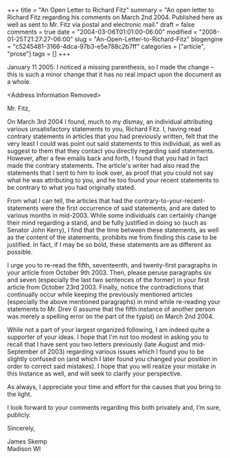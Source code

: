 +++
title = "An Open Letter to Richard Fitz"
summary = "An open letter to Richard Fitz regarding his comments on March 2nd 2004. Published here as well as sent to Mr. Fitz via postal and electronic mail."
draft = false
comments = true
date = "2004-03-06T01:01:00-06:00"
modified = "2008-01-25T21:27:27-06:00"
slug = "An-Open-Letter-to-Richard-Fitz"
blogengine = "c5245481-3166-4dca-97b3-e5e788c2b7ff"
categories = ["article", "prose"]
tags = []
+++

<div class="note">
<p>
January 11 2005: I noticed a missing parenthesis, so I made the change &ndash; this is such a minor change that it has no real impact upon the document as a whole.
</p>
</div>
<p>
&lt;Address Information Removed&gt;
</p>
<p>
Mr. Fitz,
</p>
<p>
On March 3rd 2004 I found, much to my dismay, an individual attributing various unsatisfactory statements to you, Richard Fitz. I, having read contrary statements in articles that you had previously written, felt that the very least I could was point out said statements to this individual, as well as suggest to them that they contact you directly regarding said statements. However, after a few emails back and forth, I found that you had in fact made the contrary statements. The article&#39;s writer had also read the statements that I sent to him to look over, as proof that you could not say what he was attributing to you, and he too found your recent statements to be contrary to what you had originally stated.
</p>
<p>
From what I can tell, the articles that had the contrary-to-your-recent-statements were the first occurrence of said statements, and are dated to various months in mid-2003. While some individuals can certainly change their mind regarding a stand, and be fully justified in doing so (such as Senator John Kerry), I find that the time between these statements, as well as the content of the statements, prohibits me from finding this case to be justified. In fact, if I may be so bold, these statements are as different as possible.
</p>
<p>
I urge you to re-read the fifth, seventeenth, and twenty-first paragraphs in your article from October 9th 2003. Then, please peruse paragraphs six and seven (especially the last two sentences of the former) in your first article from October 23rd 2003. Finally, notice the contradictions that continually occur while keeping the previously mentioned articles (especially the above mentioned paragraphs) in mind while re-reading your statements to Mr. Drev (I assume that the fifth instance of another person was merely a spelling error on the part of the typist) on March 2nd 2004.
</p>
<p>
While not a part of your largest organized following, I am indeed quite a supporter of your ideas. I hope that I&#39;m not too modest in asking you to recall that I have sent you two letters previously (late August and mid-September of 2003) regarding various issues which I found you to be slightly confused on (and which I later found you changed your position in order to correct said mistakes). I hope that you will realize your mistake in this instance as well, and will seek to clarify your perspective.
</p>
<p>
As always, I appreciate your time and effort for the causes that you bring to the light.
</p>
<p>
I look forward to your comments regarding this both privately and, I&#39;m sure, publicly.
</p>
<p>
Sincerely,
</p>
<p>
James Skemp<br />
Madison WI
</p>

